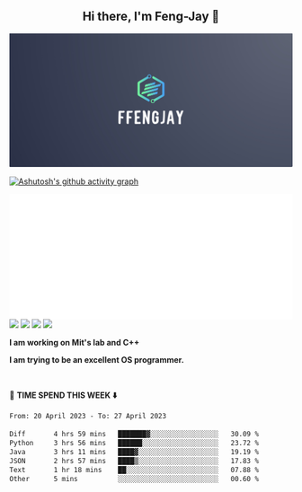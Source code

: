 <h2 align="center"> Hi there, I'm Feng-Jay 👋 </h2>  

![](https://github.com/Feng-Jay/DataStruct/blob/master/Image/1.png)  

[![Ashutosh's github activity graph](https://activity-graph.herokuapp.com/graph?username=Feng-Jay&theme=github)](https://github.com/ashutosh00710/github-readme-activity-graph)



<img src='/metrics.plugin.achievements.compact.svg' align='right' />

![](https://visitor-badge.glitch.me/badge?page_id=Feng-Jay.readme)
![](https://img.shields.io/badge/Concentrate-Cpp-blue)
![](https://img.shields.io/badge/Rust-primer-orange)
![](https://img.shields.io/badge/Target-OS-9cf)  

<p align="left"><b>
I am working on Mit's lab and C++

I am trying to be an excellent OS programmer. 
</b></p>
<!-- ![Achievement]() -->

<!-- <img align="right" src="https://github-readme-stats.vercel.app/api?username=Feng-Jay&show_icons=true&icon_color=CE1D2D&text_color=718096&bg_color=ffffff&hide_title=true" /> -->
<!-- ![Calendar]() -->
<!-- <img src='/metrics.plugin.isocalendar.fullyear.svg' align='center' />   -->
<!-- 
<img src='metrics.plugin.stargazers.svg' align='right' width='200' height='200'> -->

&emsp;

<!-- ![Metrics](/github-metrics.svg) -->

📘 **TIME SPEND THIS WEEK ⬇️**
<!--START_SECTION:waka-->

```text
From: 20 April 2023 - To: 27 April 2023

Diff       4 hrs 59 mins   ███████▓░░░░░░░░░░░░░░░░░   30.09 %
Python     3 hrs 56 mins   ██████░░░░░░░░░░░░░░░░░░░   23.72 %
Java       3 hrs 11 mins   ████▓░░░░░░░░░░░░░░░░░░░░   19.19 %
JSON       2 hrs 57 mins   ████▒░░░░░░░░░░░░░░░░░░░░   17.83 %
Text       1 hr 18 mins    ██░░░░░░░░░░░░░░░░░░░░░░░   07.88 %
Other      5 mins          ░░░░░░░░░░░░░░░░░░░░░░░░░   00.60 %
```

<!--END_SECTION:waka-->
